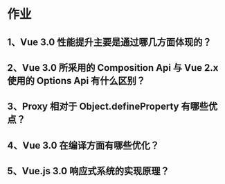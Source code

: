 # 作业

## 1、Vue 3.0 性能提升主要是通过哪几方面体现的？

## 2、Vue 3.0 所采用的 Composition Api 与 Vue 2.x 使用的 Options Api 有什么区别？

## 3、Proxy 相对于 Object.defineProperty 有哪些优点？

## 4、Vue 3.0 在编译方面有哪些优化？

## 5、Vue.js 3.0 响应式系统的实现原理？
